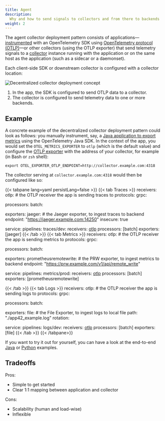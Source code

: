 ```yaml
---
title: Agent
description:
  Why and how to send signals to collectors and from there to backends
weight: 2
---
```


The agent collector deployment pattern consists of
applications—[instrumented][instrumentation] with an OpenTelemetry SDK using
[OpenTelemetry protocol (OTLP)][otlp]—or other collectors (using the OTLP
exporter) that send telemetry signals to a [collector][collector]
instance running with the application or on the same host as the application
(such as a sidecar or a daemonset).

Each client-side SDK or downstream collector is configured with a collector
location:

![Decentralized collector deployment concept](../../img/agent-sdk.svg)

1. In the app, the SDK is configured to send OTLP data to a collector.
1. The collector is configured to send telemetry data to one or more backends.

## Example

A concrete example of the decentralized collector deployment pattern could look
as follows: you manually instrument, say, a [Java application to export
metrics][instrument-java-metrics] using the OpenTelemetry Java SDK. In the
context of the app, you would set the `OTEL_METRICS_EXPORTER` to `otlp` (which
is the default value) and configure the [OTLP exporter][otlp-exporter] with the
address of your collector, for example (in Bash or `zsh` shell):

```
export OTEL_EXPORTER_OTLP_ENDPOINT=http://collector.example.com:4318
```

The collector serving at `collector.example.com:4318` would then be configured
like so:

<!-- prettier-ignore-start -->
{{< tabpane lang=yaml persistLang=false >}}
{{< tab Traces >}}
receivers:
  otlp: # the OTLP receiver the app is sending traces to
    protocols:
      grpc:

processors:
  batch:

exporters:
  jaeger: # the Jaeger exporter, to ingest traces to backend
    endpoint: "https://jaeger.example.com:14250"
    insecure: true

service:
  pipelines:
    traces/dev:
      receivers: [otlp]
      processors: [batch]
      exporters: [jaeger]
{{< /tab >}}
{{< tab Metrics >}}
receivers:
  otlp: # the OTLP receiver the app is sending metrics to
    protocols:
      grpc:

processors:
  batch:

exporters:
  prometheusremotewrite: # the PRW exporter, to ingest metrics to backend
    endpoint: "https://prw.example.com/v1/api/remote_write"

service:
  pipelines:
    metrics/prod:
      receivers: [otlp]
      processors: [batch]
      exporters: [prometheusremotewrite]

{{< /tab >}}
{{< tab Logs >}}
receivers:
  otlp: # the OTLP receiver the app is sending logs to
    protocols:
      grpc:

processors:
  batch:

exporters:
  file: # the File Exporter, to ingest logs to local file
    path: "./app42_example.log"
    rotation:

service:
  pipelines:
    logs/dev:
      receivers: [otlp]
      processors: [batch]
      exporters: [file]
{{< /tab >}}
{{< /tabpane>}}
<!-- prettier-ignore-end -->

If you want to try it out for yourself, you can have a look at the end-to-end
[Java][java-otlp-example] or [Python][py-otlp-example] examples.

## Tradeoffs

Pros:

- Simple to get started
- Clear 1:1 mapping between application and collector

Cons:

- Scalability (human and load-wise)
- Inflexible

[instrumentation]: /docs/instrumentation/
[otlp]: /docs/reference/specification/protocol/
[collector]: /docs/collector/
[instrument-java-metrics]: /docs/instrumentation/java/manual/#metrics
[otlp-exporter]: /docs/reference/specification/protocol/exporter/
[java-otlp-example]:
  https://github.com/open-telemetry/opentelemetry-java-docs/tree/main/otlp
[py-otlp-example]:
  https://opentelemetry-python.readthedocs.io/en/stable/examples/metrics/instruments/README.html
[lb-exporter]:
  https://github.com/open-telemetry/opentelemetry-collector-contrib/tree/main/exporter/loadbalancingexporter
[spanmetrics-processor]:
  https://github.com/open-telemetry/opentelemetry-collector-contrib/tree/main/processor/spanmetricsprocessor
